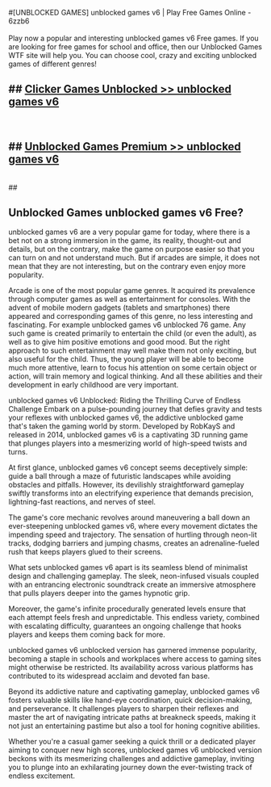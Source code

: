 #[UNBLOCKED GAMES] unblocked games v6 | Play Free Games Online - 6zzb6 <br>
<br>
Play now a popular and interesting unblocked games v6 Free games. If you are looking for free games for school and office, then our Unblocked Games WTF site will help you. You can choose cool, crazy and exciting unblocked games of different genres!


## ##  [Clicker Games Unblocked >> unblocked games v6](http://freeplayer.one?title=unblocked_games_v6&ref=22)
  <br>

##  ## [Unblocked Games Premium >> unblocked games v6](http://freeplayer.one?title=unblocked_games_v6&ref=22)
  <br>
  ##



## Unblocked Games unblocked games v6 Free?

unblocked games v6 are a very popular game for today, where there is a bet not on a strong immersion in the game, its reality, thought-out and details, but on the contrary, make the game on purpose easier so that you can turn on and not understand much. But if arcades are simple, it does not mean that they are not interesting, but on the contrary even enjoy more popularity.

Arcade is one of the most popular game genres. It acquired its prevalence through computer games as well as entertainment for consoles. With the advent of mobile modern gadgets (tablets and smartphones) there appeared and corresponding games of this genre, no less interesting and fascinating. For example unblocked games v6 unblocked 76 game. Any such game is created primarily to entertain the child (or even the adult), as well as to give him positive emotions and good mood. But the right approach to such entertainment may well make them not only exciting, but also useful for the child. Thus, the young player will be able to become much more attentive, learn to focus his attention on some certain object or action, will train memory and logical thinking. And all these abilities and their development in early childhood are very important.

unblocked games v6 Unblocked: Riding the Thrilling Curve of Endless Challenge
Embark on a pulse-pounding journey that defies gravity and tests your reflexes with unblocked games v6, the addictive unblocked game that's taken the gaming world by storm. Developed by RobKayS and released in 2014, unblocked games v6 is a captivating 3D running game that plunges players into a mesmerizing world of high-speed twists and turns.

At first glance, unblocked games v6 concept seems deceptively simple: guide a ball through a maze of futuristic landscapes while avoiding obstacles and pitfalls. However, its devilishly straightforward gameplay swiftly transforms into an electrifying experience that demands precision, lightning-fast reactions, and nerves of steel.

The game's core mechanic revolves around maneuvering a ball down an ever-steepening unblocked games v6, where every movement dictates the impending speed and trajectory. The sensation of hurtling through neon-lit tracks, dodging barriers and jumping chasms, creates an adrenaline-fueled rush that keeps players glued to their screens.

What sets unblocked games v6 apart is its seamless blend of minimalist design and challenging gameplay. The sleek, neon-infused visuals coupled with an entrancing electronic soundtrack create an immersive atmosphere that pulls players deeper into the games hypnotic grip.

Moreover, the game's infinite procedurally generated levels ensure that each attempt feels fresh and unpredictable. This endless variety, combined with escalating difficulty, guarantees an ongoing challenge that hooks players and keeps them coming back for more.

unblocked games v6 unblocked version has garnered immense popularity, becoming a staple in schools and workplaces where access to gaming sites might otherwise be restricted. Its availability across various platforms has contributed to its widespread acclaim and devoted fan base.

Beyond its addictive nature and captivating gameplay, unblocked games v6 fosters valuable skills like hand-eye coordination, quick decision-making, and perseverance. It challenges players to sharpen their reflexes and master the art of navigating intricate paths at breakneck speeds, making it not just an entertaining pastime but also a tool for honing cognitive abilities.

Whether you're a casual gamer seeking a quick thrill or a dedicated player aiming to conquer new high scores, unblocked games v6 unblocked version beckons with its mesmerizing challenges and addictive gameplay, inviting you to plunge into an exhilarating journey down the ever-twisting track of endless excitement.
